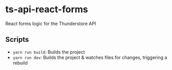# ts-api-react-forms

React forms logic for the Thunderstore API

## Scripts

- `yarn run build`: Builds the project
- `yarn run dev`: Builds the project & watches files for changes, triggering a rebuild
